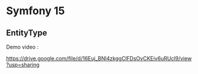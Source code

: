 <h1>Symfony 15</h1>
<h2>EntityType</h2>

<p>Demo video :</p>
<a href="https://drive.google.com/file/d/16Euj_BNl4zkggClFDsOvCKEiv6uRUcl9/view?usp=sharing">
https://drive.google.com/file/d/16Euj_BNl4zkggClFDsOvCKEiv6uRUcl9/view?usp=sharing
</a>
